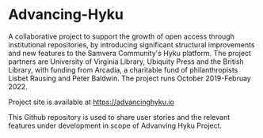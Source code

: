 # Advancing-Hyku
A collaborative project to support the growth of open access through institutional repositories, by introducing significant structural improvements and new features to the Samvera Community's Hyku platform. The project partners are University of Virginia Library, Ubiquity Press and the British Library, with funding from Arcadia, a charitable fund of philanthropists Lisbet Rausing and Peter Baldwin. The project runs October 2019-Februay 2022.

Project site is available at https://advancinghyku.io

This Github repository is used to share user stories and the relevant features under development in scope of Advanving Hyku Project. 
